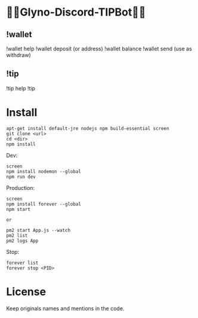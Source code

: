 # 🤖🤖Glyno-Discord-TIPBot🤖🤖

## !wallet
!wallet help
!wallet deposit (or address)
!wallet balance
!wallet send <TO ADDRESS> <AMOUNT> (use as withdraw)

## !tip
!tip help
!tip <USERID> <AMOUNT>


# Install

```
apt-get install default-jre nodejs npm build-essential screen
git clone <url>
cd <dir>
npm install
```

Dev:
```
screen
npm install nodemon --global
npm run dev
```

Production:
```
screen
npm install forever --global
npm start

or

pm2 start App.js --watch
pm2 list
pm2 logs App
```

Stop:
```
forever list
forever stop <PID>
```


# License

Keep originals names and mentions in the code.


```
